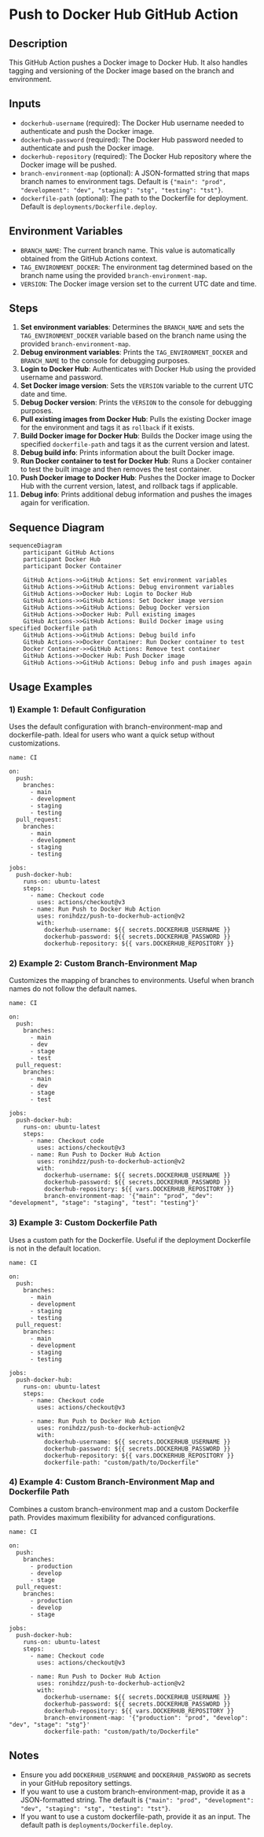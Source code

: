 # Push to Docker Hub GitHub Action

## Description

This GitHub Action pushes a Docker image to Docker Hub. It also handles tagging and versioning of the Docker image based on the branch and environment.

## Inputs

- `dockerhub-username` (required): The Docker Hub username needed to authenticate and push the Docker image.
- `dockerhub-password` (required): The Docker Hub password needed to authenticate and push the Docker image.
- `dockerhub-repository` (required): The Docker Hub repository where the Docker image will be pushed.
- `branch-environment-map` (optional): A JSON-formatted string that maps branch names to environment tags. Default is `{"main": "prod", "development": "dev", "staging": "stg", "testing": "tst"}`.
- `dockerfile-path` (optional): The path to the Dockerfile for deployment. Default is `deployments/Dockerfile.deploy`.

## Environment Variables

- `BRANCH_NAME`: The current branch name. This value is automatically obtained from the GitHub Actions context.
- `TAG_ENVIRONMENT_DOCKER`: The environment tag determined based on the branch name using the provided `branch-environment-map`.
- `VERSION`: The Docker image version set to the current UTC date and time.

## Steps

1. **Set environment variables**: Determines the `BRANCH_NAME` and sets the `TAG_ENVIRONMENT_DOCKER` variable based on the branch name using the provided `branch-environment-map`.
2. **Debug environment variables**: Prints the `TAG_ENVIRONMENT_DOCKER` and `BRANCH_NAME` to the console for debugging purposes.
3. **Login to Docker Hub**: Authenticates with Docker Hub using the provided username and password.
4. **Set Docker image version**: Sets the `VERSION` variable to the current UTC date and time.
5. **Debug Docker version**: Prints the `VERSION` to the console for debugging purposes.
6. **Pull existing images from Docker Hub**: Pulls the existing Docker image for the environment and tags it as `rollback` if it exists.
7. **Build Docker image for Docker Hub**: Builds the Docker image using the specified `dockerfile-path` and tags it as the current version and latest.
8. **Debug build info**: Prints information about the built Docker image.
9. **Run Docker container to test for Docker Hub**: Runs a Docker container to test the built image and then removes the test container.
10. **Push Docker image to Docker Hub**: Pushes the Docker image to Docker Hub with the current version, latest, and rollback tags if applicable.
11. **Debug info**: Prints additional debug information and pushes the images again for verification.

## Sequence Diagram

```mermaid
sequenceDiagram
    participant GitHub Actions
    participant Docker Hub
    participant Docker Container

    GitHub Actions->>GitHub Actions: Set environment variables
    GitHub Actions->>GitHub Actions: Debug environment variables
    GitHub Actions->>Docker Hub: Login to Docker Hub
    GitHub Actions->>GitHub Actions: Set Docker image version
    GitHub Actions->>GitHub Actions: Debug Docker version
    GitHub Actions->>Docker Hub: Pull existing images
    GitHub Actions->>GitHub Actions: Build Docker image using specified Dockerfile path
    GitHub Actions->>GitHub Actions: Debug build info
    GitHub Actions->>Docker Container: Run Docker container to test
    Docker Container->>GitHub Actions: Remove test container
    GitHub Actions->>Docker Hub: Push Docker image
    GitHub Actions->>GitHub Actions: Debug info and push images again
```


## Usage Examples


### 1) Example 1: Default Configuration

Uses the default configuration with branch-environment-map and dockerfile-path. Ideal for users who want a quick setup without customizations.

```
name: CI

on:
  push:
    branches:
      - main
      - development
      - staging
      - testing
  pull_request:
    branches:
      - main
      - development
      - staging
      - testing

jobs:
  push-docker-hub:
    runs-on: ubuntu-latest
    steps:
      - name: Checkout code
        uses: actions/checkout@v3
      - name: Run Push to Docker Hub Action
        uses: ronihdzz/push-to-dockerhub-action@v2
        with:
          dockerhub-username: ${{ secrets.DOCKERHUB_USERNAME }}
          dockerhub-password: ${{ secrets.DOCKERHUB_PASSWORD }}
          dockerhub-repository: ${{ vars.DOCKERHUB_REPOSITORY }}
```


### 2) Example 2: Custom Branch-Environment Map

Customizes the mapping of branches to environments. Useful when branch names do not follow the default names.

```
name: CI

on:
  push:
    branches:
      - main
      - dev
      - stage
      - test
  pull_request:
    branches:
      - main
      - dev
      - stage
      - test

jobs:
  push-docker-hub:
    runs-on: ubuntu-latest
    steps:
      - name: Checkout code
        uses: actions/checkout@v3
      - name: Run Push to Docker Hub Action
        uses: ronihdzz/push-to-dockerhub-action@v2
        with:
          dockerhub-username: ${{ secrets.DOCKERHUB_USERNAME }}
          dockerhub-password: ${{ secrets.DOCKERHUB_PASSWORD }}
          dockerhub-repository: ${{ vars.DOCKERHUB_REPOSITORY }}
          branch-environment-map: '{"main": "prod", "dev": "development", "stage": "staging", "test": "testing"}'
```

### 3) Example 3: Custom Dockerfile Path

Uses a custom path for the Dockerfile. Useful if the deployment Dockerfile is not in the default location.

```
name: CI

on:
  push:
    branches:
      - main
      - development
      - staging
      - testing
  pull_request:
    branches:
      - main
      - development
      - staging
      - testing

jobs:
  push-docker-hub:
    runs-on: ubuntu-latest
    steps:
      - name: Checkout code
        uses: actions/checkout@v3

      - name: Run Push to Docker Hub Action
        uses: ronihdzz/push-to-dockerhub-action@v2
        with:
          dockerhub-username: ${{ secrets.DOCKERHUB_USERNAME }}
          dockerhub-password: ${{ secrets.DOCKERHUB_PASSWORD }}
          dockerhub-repository: ${{ vars.DOCKERHUB_REPOSITORY }}
          dockerfile-path: "custom/path/to/Dockerfile"
```

### 4) Example 4: Custom Branch-Environment Map and Dockerfile Path

Combines a custom branch-environment map and a custom Dockerfile path. Provides maximum flexibility for advanced configurations.

```
name: CI

on:
  push:
    branches:
      - production
      - develop
      - stage
  pull_request:
    branches:
      - production
      - develop
      - stage

jobs:
  push-docker-hub:
    runs-on: ubuntu-latest
    steps:
      - name: Checkout code
        uses: actions/checkout@v3

      - name: Run Push to Docker Hub Action
        uses: ronihdzz/push-to-dockerhub-action@v2
        with:
          dockerhub-username: ${{ secrets.DOCKERHUB_USERNAME }}
          dockerhub-password: ${{ secrets.DOCKERHUB_PASSWORD }}
          dockerhub-repository: ${{ vars.DOCKERHUB_REPOSITORY }}
          branch-environment-map: '{"production": "prod", "develop": "dev", "stage": "stg"}'
          dockerfile-path: "custom/path/to/Dockerfile"
```

## Notes

* Ensure you add `DOCKERHUB_USERNAME` and `DOCKERHUB_PASSWORD` as secrets in your GitHub repository settings.
* If you want to use a custom branch-environment-map, provide it as a JSON-formatted string. The default is `{"main": "prod", "development": "dev", "staging": "stg", "testing": "tst"}`.
* If you want to use a custom dockerfile-path, provide it as an input. The default path is `deployments/Dockerfile.deploy`.